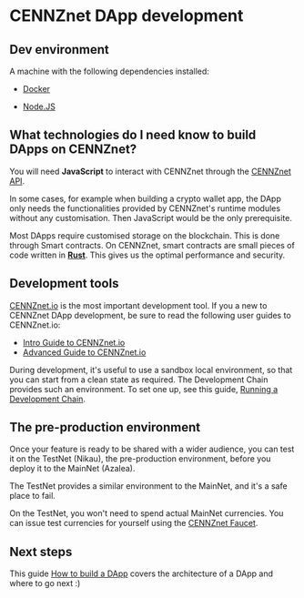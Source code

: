 # CENNZnet DApp development

## Dev environment
A machine with the following dependencies installed:
* [Docker](https://www.docker.com/)

* [Node.JS](https://nodejs.org/en/)

## What technologies do I need know to build DApps on CENNZnet?

You will need **JavaScript** to interact with CENNZnet through the [CENNZnet API](https://github.com/cennznet/api.js).

In some cases, for example when building a crypto wallet app, the DApp only needs the functionalities provided by CENNZnet's runtime modules without any customisation. Then JavaScript would be the only prerequisite.

Most DApps require customised storage on the blockchain. This is done through Smart contracts. On CENNZnet, smart contracts are small pieces of code written in [**Rust**](https://www.rust-lang.org/). This gives us the optimal performance and security.

## Development tools

[CENNZnet.io](https://cennznet.io/#/) is the most important development tool. If you a new to CENNZnet DApp development, be sure to read the following user guides to CENNZnet.io:
* [Intro Guide to CENNZnet.io](https://medium.com/centrality/using-cennznet-io-ac5a90f9a2cb)
* [Advanced Guide to CENNZnet.io](https://medium.com/centrality/advanced-guide-to-cennznet-io-33be90f26ff3)

During development, it's useful to use a sandbox local environment, so that you can start from a clean state as required. The Development Chain provides such an environment. To set one up, see this guide,
[Running a Development Chain](Network-participating/Node-operating/Running-a-Dev-Chain).

## The pre-production environment

Once your feature is ready to be shared with a wider audience, you can test it on the TestNet (Nikau), the pre-production environment, before you deploy it to the MainNet (Azalea).

The TestNet provides a similar environment to the MainNet, and it's a safe place to fail. 

On the TestNet, you won't need to spend actual MainNet currencies. You can issue test currencies for yourself using the [CENNZnet Faucet](References/CENNZnet-infrastructures/CENNZnet-faucet).

## Next steps

This guide [How to build a DApp](Dapp-development/Guides/How-to-build-a-DApp) covers the architecture of a DApp and where to go next :)
